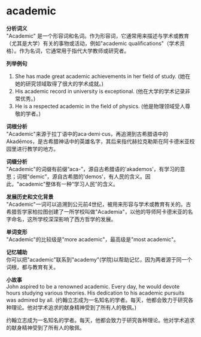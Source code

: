 # academic

**分析词义**  
"Academic" 是一个形容词和名词。作为形容词，它通常用来描述与学术或教育（尤其是大学）有关的事物或活动，例如"academic qualifications"（学术资格）。作为名词，它通常用于指代大学教师或研究者。

  

**列举例句**

  

1.  She has made great academic achievements in her field of study. (她在她的研究领域取得了很大的学术成就。)
2.  His academic record in university is exceptional. (他在大学的学术记录非常优秀。)
3.  He is a respected academic in the field of physics. (他是物理领域受人尊敬的学者。)

  

**词根分析**  
"Academic"来源于拉丁语中的aca·demi·cus，再追溯到古希腊语中的Akadēmos，是古希腊神话中的英雄名字，其后来指代赫拉克勒斯在阿卡德米亚校园里进行教学的地方。

  

**词缀分析**  
"Academic"的词缀有前缀“aca-”，源自古希腊语的'akademos'，有学习的意思；词根“demic”，源自古希腊的'demos'，有人民的含义。因此，"academic"整体有一种“学习人民”的含义。

  

**发展历史和文化背景**  
"Academic"一词可以追溯到公元前4世纪，被用来形容与学术或教育有关的。古希腊哲学家柏拉图创建了一所学校叫做"Academia"，以他的导师阿卡德米亚的名字命名，这所学校深深影响了西方哲学的发展。

  

**单词变形**  
"Academic"的比较级是"more academic"，最高级是"most academic"。

  

**记忆辅助**  
你可以把"academic"联系到"academy"(学院)以帮助记忆，因为两者源于同一个词根，都与教育有关。

  

**小故事**  
John aspired to be a renowned academic. Every day, he would devote hours studying various theories. His dedication to his academic pursuits was admired by all. (约翰立志成为一名知名的学者。每天，他都会致力于研究各种理论。他对学术追求的献身精神受到了所有人的敬佩。)

  

约翰立志成为一名知名的学者。每天，他都会致力于研究各种理论。他对学术追求的献身精神受到了所有人的敬佩。
